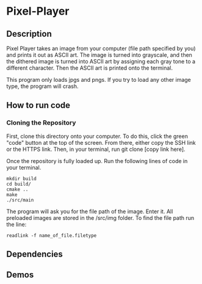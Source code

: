 # Pixel-Player

## Description 

Pixel Player takes an image from your computer (file path specified by you) and prints it out as ASCII art. The image is turned into grayscale, and then the dithered image is turned into ASCII art by assigning each gray tone to a different character. Then the ASCII art is printed onto the terminal. 

This program only loads jpgs and pngs. If you try to load any other image type, the program will crash.

## How to run code

### Cloning the Repository
First, clone this directory onto your computer. To do this, click the green "code" button at the top of the screen. From there, either copy the SSH link or the HTTPS link. Then, in your terminal, run 
  git clone [copy link here].
  
  Once the repository is fully loaded up. Run the following lines of code in your terminal.
  ```
  mkdir build
  cd build/
  cmake ..
  make
  ./src/main
  ```
  The program will ask you for the file path of the image. Enter it. All preloaded images are stored in the /src/img folder. To find the file path run the line:
  ```
  readlink -f name_of_file.filetype
  ```
  

## Dependencies

## Demos

